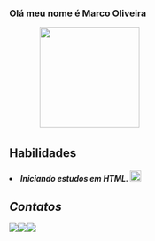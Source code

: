 <h3 p align="left">
Olá meu nome é Marco Oliveira </h3>
 <p align="left"> ﾠﾠﾠﾠ
<img src="https://cdn.discordapp.com/attachments/435514046192812045/1064720779817779200/1673919597333.jpg" width="180" height="180">

## Habilidades
<h5>
<li>Iniciando estudos em HTML.
<img src="https://cdn.jsdelivr.net/gh/devicons/devicon/icons/html5/html5-plain-wordmark.svg" width="20">

## Contatos
<a href="https://wa.me/5513996062520" width="80"><img src="https://img.shields.io/badge/WhatsApp-25D366?style=for-the-badge&logo=whatsapp&logoColor=white"><a href="https://www.linkedin.com/mwlite/in/marco-oliveira-a18829260"><img src="https://img.shields.io/badge/LinkedIn-0077B5?style=for-the-badge&logo=linkedin&logoColor=white"><a href="mailto:omarcooliveira.12@gmail.com"><img src="https://img.shields.io/badge/Gmail-D14836?style=for-the-badge&logo=gmail&logoColor=white">
